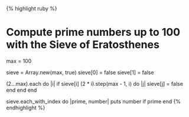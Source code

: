 {% highlight ruby %}
# Compute prime numbers up to 100 with the Sieve of Eratosthenes
max = 100

sieve = Array.new(max, true)
sieve[0] = false
sieve[1] = false

(2...max).each do |i|
  if sieve[i]
    (2 * i).step(max - 1, i) do |j|
      sieve[j] = false
    end
  end
end

sieve.each_with_index do |prime, number|
  puts number if prime
end
{% endhighlight %}
